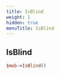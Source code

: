 ```yaml
---
title: IsBlind
weight: 1
hidden: true
menuTitle: IsBlind
---
```

## IsBlind
```perl
$mob->IsBlind()
```